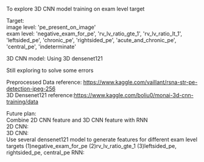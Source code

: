 To explore 3D CNN model training on exam level target

Target:   
image level: 'pe_present_on_image'  
exam level: 'negative_exam_for_pe', 'rv_lv_ratio_gte_1', 'rv_lv_ratio_lt_1', 'leftsided_pe', 'chronic_pe', 'rightsided_pe', 'acute_and_chronic_pe', 'central_pe', 'indeterminate'

3D CNN model: Using 3D densenet121

Still exploring to solve some errors

Preprocessed Data reference: https://www.kaggle.com/vaillant/rsna-str-pe-detection-jpeg-256  
3D Densenet121 reference:https://www.kaggle.com/boliu0/monai-3d-cnn-training/data

Future plan:  
Combine 2D CNN feature and 3D CNN feature with RNN  
2D CNN:  
3D CNN:  
Use several densenet121 model to generate features for different exam level targets
(1)negative_exam_for_pe
(2)rv_lv_ratio_gte_1
(3)leftsided_pe, rightsided_pe, central_pe
RNN:  

